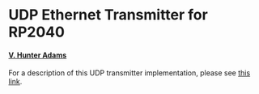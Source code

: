 # UDP Ethernet Transmitter for RP2040
#### [V. Hunter Adams](https://vanhunteradams.com)

For a description of this UDP transmitter implementation, please see [this link](https://vanhunteradams.com/Pico/Ethernet/UPD_TX.html).
